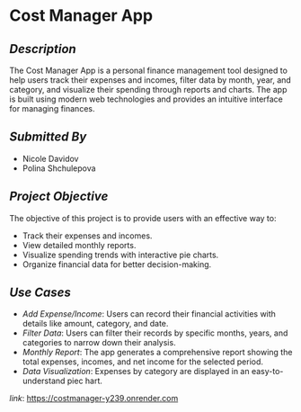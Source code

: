 # Cost Manager App

## _Description_

The Cost Manager App is a personal finance management tool designed to help users track their expenses and incomes, filter data by month, year, and category, and visualize their spending through reports and charts. The app is built using modern web technologies and provides an intuitive interface for managing finances.

## _Submitted By_

- Nicole Davidov
- Polina Shchulepova

## _Project Objective_

The objective of this project is to provide users with an effective way to:

- Track their expenses and incomes.
- View detailed monthly reports.
- Visualize spending trends with interactive pie charts.
- Organize financial data for better decision-making.

## _Use Cases_

- _Add Expense/Income_: Users can record their financial activities with details like amount, category, and date.
- _Filter Data_: Users can filter their records by specific months, years, and categories to narrow down their analysis.
- _Monthly Report_: The app generates a comprehensive report showing the total expenses, incomes, and net income for the selected period.
- _Data Visualization_: Expenses by category are displayed in an easy-to-understand piec hart.


 _link_: https://costmanager-y239.onrender.com
